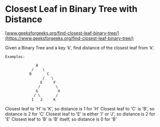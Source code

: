 # Closest Leaf in Binary Tree with Distance
[www.geeksforgeeks.org/find-closest-leaf-binary-tree/](https://www.geeksforgeeks.org/find-closest-leaf-binary-tree/)

Given a Binary Tree and a key ‘k’, find distance of the closest leaf from ‘k’.
```
Examples:

              A
            /    \    
           B       C
                 /   \  
                E     F   
               /       \
              G         H
             / \       /
            I   J     K
```

Closest leaf to 'H' is 'K', so distance is 1 for 'H'
Closest leaf to 'C' is 'B', so distance is 2 for 'C'
Closest leaf to 'E' is either 'I' or 'J', so distance is 2 for 'E' 
Closest leaf to 'B' is 'B' itself, so distance is 0 for 'B' 
